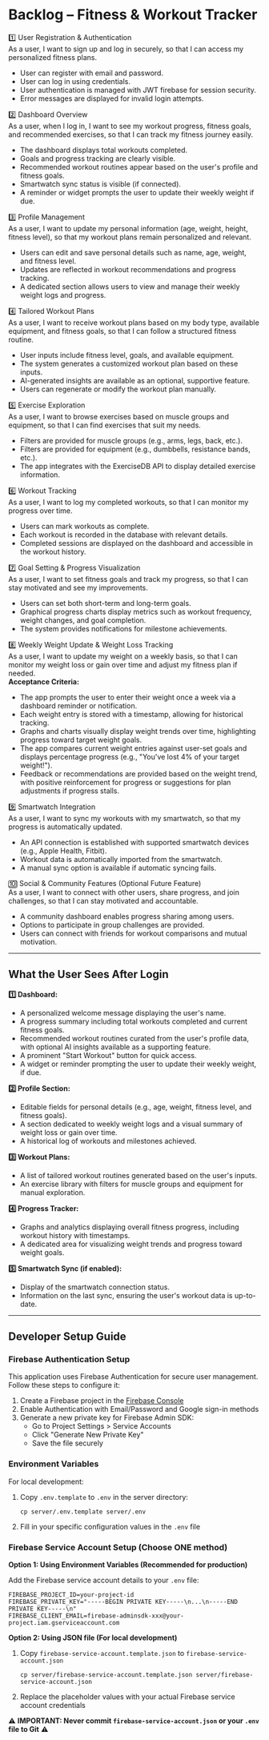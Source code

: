 # Backlog – Fitness & Workout Tracker

1️⃣ User Registration & Authentication  
As a user, I want to sign up and log in securely, so that I can access my personalized fitness plans.  
- User can register with email and password.  
- User can log in using credentials.  
- User authentication is managed with JWT firebase for session security.  
- Error messages are displayed for invalid login attempts.

2️⃣ Dashboard Overview  
As a user, when I log in, I want to see my workout progress, fitness goals, and recommended exercises, so that I can track my fitness journey easily.  
- The dashboard displays total workouts completed.  
- Goals and progress tracking are clearly visible.  
- Recommended workout routines appear based on the user's profile and fitness goals.  
- Smartwatch sync status is visible (if connected).  
- A reminder or widget prompts the user to update their weekly weight if due.

3️⃣ Profile Management  
As a user, I want to update my personal information (age, weight, height, fitness level), so that my workout plans remain personalized and relevant.  
- Users can edit and save personal details such as name, age, weight, and fitness level.  
- Updates are reflected in workout recommendations and progress tracking.  
- A dedicated section allows users to view and manage their weekly weight logs and progress.

4️⃣ Tailored Workout Plans  
As a user, I want to receive workout plans based on my body type, available equipment, and fitness goals, so that I can follow a structured fitness routine.  
- User inputs include fitness level, goals, and available equipment.  
- The system generates a customized workout plan based on these inputs.  
- AI-generated insights are available as an optional, supportive feature.  
- Users can regenerate or modify the workout plan manually.

5️⃣ Exercise Exploration  
As a user, I want to browse exercises based on muscle groups and equipment, so that I can find exercises that suit my needs.  
- Filters are provided for muscle groups (e.g., arms, legs, back, etc.).  
- Filters are provided for equipment (e.g., dumbbells, resistance bands, etc.).  
- The app integrates with the ExerciseDB API to display detailed exercise information.

6️⃣ Workout Tracking  
As a user, I want to log my completed workouts, so that I can monitor my progress over time.  
- Users can mark workouts as complete.  
- Each workout is recorded in the database with relevant details.  
- Completed sessions are displayed on the dashboard and accessible in the workout history.

7️⃣ Goal Setting & Progress Visualization  
As a user, I want to set fitness goals and track my progress, so that I can stay motivated and see my improvements.  
- Users can set both short-term and long-term goals.  
- Graphical progress charts display metrics such as workout frequency, weight changes, and goal completion.  
- The system provides notifications for milestone achievements.

8️⃣ Weekly Weight Update & Weight Loss Tracking  
As a user, I want to update my weight on a weekly basis, so that I can monitor my weight loss or gain over time and adjust my fitness plan if needed.  
**Acceptance Criteria:**  
- The app prompts the user to enter their weight once a week via a dashboard reminder or notification.  
- Each weight entry is stored with a timestamp, allowing for historical tracking.  
- Graphs and charts visually display weight trends over time, highlighting progress toward target weight goals.  
- The app compares current weight entries against user-set goals and displays percentage progress (e.g., "You've lost 4% of your target weight!").  
- Feedback or recommendations are provided based on the weight trend, with positive reinforcement for progress or suggestions for plan adjustments if progress stalls.

9️⃣ Smartwatch Integration  
As a user, I want to sync my workouts with my smartwatch, so that my progress is automatically updated.  
- An API connection is established with supported smartwatch devices (e.g., Apple Health, Fitbit).  
- Workout data is automatically imported from the smartwatch.  
- A manual sync option is available if automatic syncing fails.

🔟 Social & Community Features (Optional Future Feature)  
As a user, I want to connect with other users, share progress, and join challenges, so that I can stay motivated and accountable.  
- A community dashboard enables progress sharing among users.  
- Options to participate in group challenges are provided.  
- Users can connect with friends for workout comparisons and mutual motivation.

---

## What the User Sees After Login

**1️⃣ Dashboard:**  
- A personalized welcome message displaying the user's name.  
- A progress summary including total workouts completed and current fitness goals.  
- Recommended workout routines curated from the user's profile data, with optional AI insights available as a supporting feature.  
- A prominent "Start Workout" button for quick access.  
- A widget or reminder prompting the user to update their weekly weight, if due.

**2️⃣ Profile Section:**  
- Editable fields for personal details (e.g., age, weight, fitness level, and fitness goals).  
- A section dedicated to weekly weight logs and a visual summary of weight loss or gain over time.  
- A historical log of workouts and milestones achieved.

**3️⃣ Workout Plans:**  
- A list of tailored workout routines generated based on the user's inputs.  
- An exercise library with filters for muscle groups and equipment for manual exploration.

**4️⃣ Progress Tracker:**  
- Graphs and analytics displaying overall fitness progress, including workout history with timestamps.  
- A dedicated area for visualizing weight trends and progress toward weight goals.

**5️⃣ Smartwatch Sync (if enabled):**  
- Display of the smartwatch connection status.  
- Information on the last sync, ensuring the user's workout data is up-to-date.

---

## Developer Setup Guide

### Firebase Authentication Setup

This application uses Firebase Authentication for secure user management. Follow these steps to configure it:

1. Create a Firebase project in the [Firebase Console](https://console.firebase.google.com/)
2. Enable Authentication with Email/Password and Google sign-in methods
3. Generate a new private key for Firebase Admin SDK:
   - Go to Project Settings > Service Accounts
   - Click "Generate New Private Key"
   - Save the file securely

### Environment Variables

For local development:

1. Copy `.env.template` to `.env` in the server directory:
   ```
   cp server/.env.template server/.env
   ```
2. Fill in your specific configuration values in the `.env` file

### Firebase Service Account Setup (Choose ONE method)

**Option 1: Using Environment Variables (Recommended for production)**

Add the Firebase service account details to your `.env` file:
```
FIREBASE_PROJECT_ID=your-project-id
FIREBASE_PRIVATE_KEY="-----BEGIN PRIVATE KEY-----\n...\n-----END PRIVATE KEY-----\n"
FIREBASE_CLIENT_EMAIL=firebase-adminsdk-xxx@your-project.iam.gserviceaccount.com
```

**Option 2: Using JSON file (For local development)**

1. Copy `firebase-service-account.template.json` to `firebase-service-account.json`
   ```
   cp server/firebase-service-account.template.json server/firebase-service-account.json
   ```
2. Replace the placeholder values with your actual Firebase service account credentials

⚠️ **IMPORTANT: Never commit `firebase-service-account.json` or your `.env` file to Git** ⚠️
